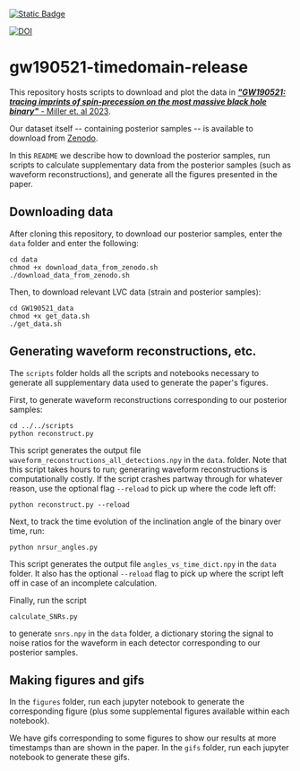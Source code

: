 [![Static Badge](https://img.shields.io/badge/arXiv-2310.01544-%23B31B1B)](https://doi.org/10.48550/arXiv.2310.01544)

[![DOI](https://zenodo.org/badge/DOI/10.5281/zenodo.8349582.svg)](https://doi.org/10.5281/zenodo.8349582)


# gw190521-timedomain-release

This repository hosts scripts to download and plot the data in [***"GW190521: tracing imprints of spin-precession on the most massive black hole binary"*** - Miller et. al 2023](https://arxiv.org/abs/2310.01544).

Our dataset itself -- containing posterior samples -- is available to download from [Zenodo](https://doi.org/10.5281/zenodo.8349582).

In this `README` we describe how to download the posterior samples, run scripts to calculate supplementary data from the posterior samples (such as waveform reconstructions), and generate all the figures presented in the paper.

## Downloading data

After cloning this repository, to download our posterior samples, enter the `data` folder and enter the following: 
```
cd data
chmod +x download_data_from_zenodo.sh
./download_data_from_zenodo.sh
```

Then, to download relevant LVC data (strain and posterior samples): 
```
cd GW190521_data
chmod +x get_data.sh
./get_data.sh
```

## Generating waveform reconstructions, etc. 

The `scripts` folder holds all the scripts and notebooks necessary to generate all supplementary data used to generate the paper's figures. 

First, to generate waveform reconstructions corresponding to our posterior samples: 
```
cd ../../scripts
python reconstruct.py
```
This script generates the output file `waveform_reconstructions_all_detections.npy` in the `data`. folder. 
Note that this script takes hours to run; generaring waveform reconstructions is computationally costly. 
If the script crashes partway through for whatever reason, use the optional flag `--reload` to pick up where the code left off: 
```
python reconstruct.py --reload
```

Next, to track the time evolution of the inclination angle of the binary over time, run: 
```
python nrsur_angles.py
```
This script generates the output file `angles_vs_time_dict.npy` in the `data` folder. It also has the optional `--reload` flag to pick up where the script left off in case of an incomplete calculation. 

Finally, run the script
```
calculate_SNRs.py
```
 to generate `snrs.npy` in the `data` folder, a dictionary storing the signal to noise ratios for the waveform in each detector corresponding to our posterior samples. 

## Making figures and gifs

In the `figures` folder, run each jupyter notebook to generate the corresponding figure (plus some supplemental figures available within each notebook). 

We have gifs corresponding to some figures to show our results at more timestamps than are shown in the paper. In the `gifs` folder, run each jupyter notebook to generate these gifs.

